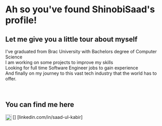 # Ah so you've found ShinobiSaad's profile!

## Let me give you a little tour about myself
I've graduated from Brac University with Bachelors degree of Computer Science </br>
I am working on some projects to improve my skills </br>
Looking for full time Software Engineer jobs to gain experience</br>
And finally on my journey to this vast tech industry that the world has to offer.

</br>

## You can find me here
[<img align="left" alt="LinkedIn" width="20px" src="https://image.flaticon.com/icons/png/512/174/174857.png" />] [linkedin.com/in/saad-ul-kabir]

